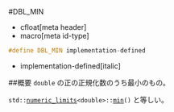 #DBL_MIN
* cfloat[meta header]
* macro[meta id-type]

```cpp
#define DBL_MIN implementation-defined
```
* implementation-defined[italic]

##概要
`double` の正の正規化数のうち最小のもの。

`std::`[`numeric_limits`](/reference/limits/numeric_limits.md)`<double>::`[`min`](/reference/limits/numeric_limits/min.md)`()` と等しい。

